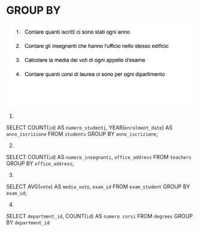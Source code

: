 # GROUP BY 

![Alt text](<img/Screenshot 2024-01-23 144300.png>)

1) 
SELECT COUNT(`id`) AS `numero_studenti`, YEAR(`enrolment_date`) AS `anno_iscrizione`
FROM `students`
GROUP BY  `anno_iscrizione`;

2) 
SELECT COUNT(`id`) AS `numero_insegnanti`, `office_address`
FROM `teachers`
GROUP BY `office_address`;

3)
SELECT AVG(`vote`) AS `media_voto`, `exam_id`
FROM `exam_student` 
GROUP BY `exam_id`;

4)
SELECT  `department_id`, COUNT(`id`) AS `numero corsi`
FROM `degrees`
GROUP BY  `department_id`
